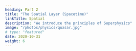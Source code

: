 ```yaml
---
heading: Part 2
title: "The Spatial Layer (Spacetime)"
linkTitle: Spatial
description: "We introduce the principles of Superphysics"
image: "/photos/physics/quasar.jpg"
# type: "featured"
date: 2020-10-31
weight: 6
---
```

